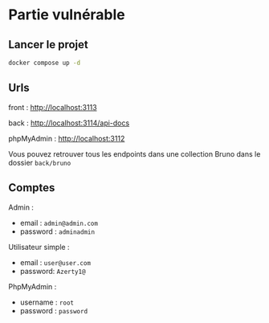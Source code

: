 # Partie vulnérable

## Lancer le projet

```bash
docker compose up -d
```

## Urls

front : [http://localhost:3113](http://localhost:3113)

back : [http://localhost:3114/api-docs](http://localhost:3114/api-docs)

phpMyAdmin : [http://localhost:3112](http://localhost:3112)

Vous pouvez retrouver tous les endpoints dans une collection Bruno dans le dossier `back/bruno`

## Comptes

Admin :

- email : `admin@admin.com`
- password : `adminadmin`

Utilisateur simple :

- email : `user@user.com`
- password: `Azerty1@`

PhpMyAdmin :

- username : `root`
- password : `password`
